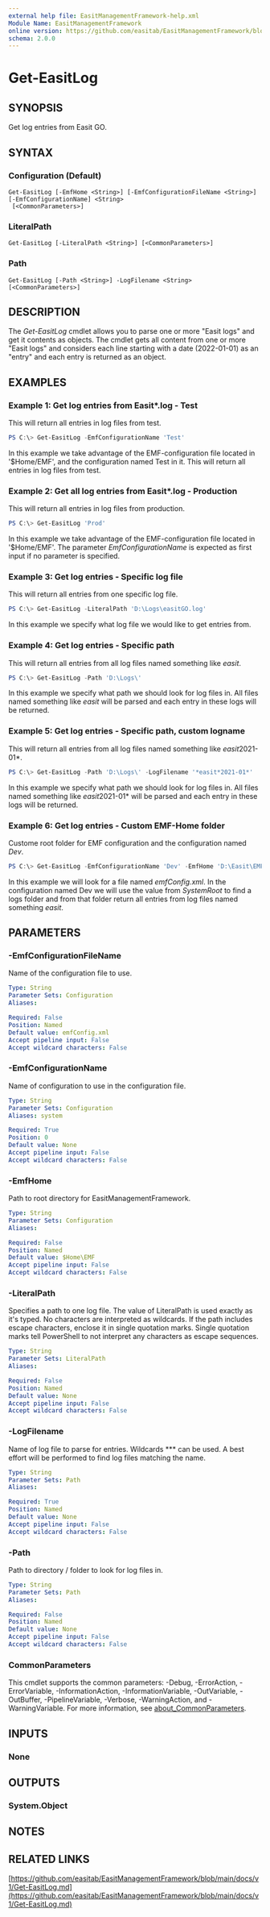 ```yaml
---
external help file: EasitManagementFramework-help.xml
Module Name: EasitManagementFramework
online version: https://github.com/easitab/EasitManagementFramework/blob/development/docs/v1/Get-EasitLog.md
schema: 2.0.0
---
```


# Get-EasitLog

## SYNOPSIS

Get log entries from Easit GO.

## SYNTAX

### Configuration (Default)
```
Get-EasitLog [-EmfHome <String>] [-EmfConfigurationFileName <String>] [-EmfConfigurationName] <String>
 [<CommonParameters>]
```

### LiteralPath
```
Get-EasitLog [-LiteralPath <String>] [<CommonParameters>]
```

### Path
```
Get-EasitLog [-Path <String>] -LogFilename <String> [<CommonParameters>]
```

## DESCRIPTION

The *Get-EasitLog* cmdlet allows you to parse one or more "Easit logs" and get it contents as objects. The cmdlet gets all content from one or more "Easit logs" and considers each line starting with a date (2022-01-01) as an "entry" and each entry is returned as an object.

## EXAMPLES

### Example 1: Get log entries from Easit*.log - Test

This will return all entries in log files from test.

```powershell
PS C:\> Get-EasitLog -EmfConfigurationName 'Test'
```

In this example we take advantage of the EMF-configuration file located in '$Home/EMF', and the configuration named Test in it. This will return all entries in log files from test.

### Example 2: Get all log entries from Easit*.log - Production

This will return all entries in log files from production.

```powershell
PS C:\> Get-EasitLog 'Prod'
```

In this example we take advantage of the EMF-configuration file located in '$Home/EMF'. The parameter *EmfConfigurationName* is expected as first input if no parameter is specified.

### Example 3: Get log entries - Specific log file

This will return all entries from one specific log file.

```powershell
PS C:\> Get-EasitLog -LiteralPath 'D:\Logs\easitGO.log'
```

In this example we specify what log file we would like to get entries from.

### Example 4: Get log entries - Specific path

This will return all entries from all log files named something like *easit*.

```powershell
PS C:\> Get-EasitLog -Path 'D:\Logs\'
```

In this example we specify what path we should look for log files in. All files named something like *easit* will be parsed and each entry in these logs will be returned.

### Example 5: Get log entries - Specific path, custom logname

This will return all entries from all log files named something like *easit*2021-01*.

```powershell
PS C:\> Get-EasitLog -Path 'D:\Logs\' -LogFilename '*easit*2021-01*'
```

In this example we specify what path we should look for log files in. All files named something like *easit*2021-01* will be parsed and each entry in these logs will be returned.

### Example 6: Get log entries - Custom EMF-Home folder

Custome root folder for EMF configuration and the configuration named *Dev*.

```powershell
PS C:\> Get-EasitLog -EmfConfigurationName 'Dev' -EmfHome 'D:\Easit\EMF'
```

In this example we will look for a file named *emfConfig.xml*. In the configuration named Dev we will use the value from *SystemRoot* to find a logs folder and from that folder return all entries from log files named something *easit*.

## PARAMETERS

### -EmfConfigurationFileName

Name of the configuration file to use.

```yaml
Type: String
Parameter Sets: Configuration
Aliases:

Required: False
Position: Named
Default value: emfConfig.xml
Accept pipeline input: False
Accept wildcard characters: False
```

### -EmfConfigurationName

Name of configuration to use in the configuration file.

```yaml
Type: String
Parameter Sets: Configuration
Aliases: system

Required: True
Position: 0
Default value: None
Accept pipeline input: False
Accept wildcard characters: False
```

### -EmfHome

Path to root directory for EasitManagementFramework.

```yaml
Type: String
Parameter Sets: Configuration
Aliases:

Required: False
Position: Named
Default value: $Home\EMF
Accept pipeline input: False
Accept wildcard characters: False
```

### -LiteralPath

Specifies a path to one log file. The value of LiteralPath is used exactly as it's typed. No characters are interpreted as wildcards. If the path includes escape characters, enclose it in single quotation marks. Single quotation marks tell PowerShell to not interpret any characters as escape sequences.

```yaml
Type: String
Parameter Sets: LiteralPath
Aliases:

Required: False
Position: Named
Default value: None
Accept pipeline input: False
Accept wildcard characters: False
```

### -LogFilename

Name of log file to parse for entries. Wildcards *** can be used. A best effort will be performed to find log files matching the name.

```yaml
Type: String
Parameter Sets: Path
Aliases:

Required: True
Position: Named
Default value: None
Accept pipeline input: False
Accept wildcard characters: False
```

### -Path

Path to directory / folder to look for log files in.

```yaml
Type: String
Parameter Sets: Path
Aliases:

Required: False
Position: Named
Default value: None
Accept pipeline input: False
Accept wildcard characters: False
```

### CommonParameters
This cmdlet supports the common parameters: -Debug, -ErrorAction, -ErrorVariable, -InformationAction, -InformationVariable, -OutVariable, -OutBuffer, -PipelineVariable, -Verbose, -WarningAction, and -WarningVariable. For more information, see [about_CommonParameters](http://go.microsoft.com/fwlink/?LinkID=113216).

## INPUTS

### None

## OUTPUTS

### System.Object

## NOTES

## RELATED LINKS

[https://github.com/easitab/EasitManagementFramework/blob/main/docs/v1/Get-EasitLog.md](https://github.com/easitab/EasitManagementFramework/blob/main/docs/v1/Get-EasitLog.md)

